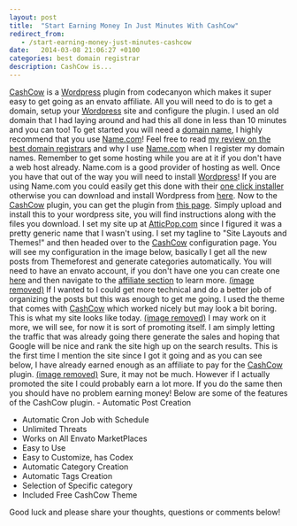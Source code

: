 ```yaml
---
layout: post
title:  "Start Earning Money In Just Minutes With CashCow"
redirect_from:
   - /start-earning-money-just-minutes-cashcow
date:   2014-03-08 21:06:27 +0100
categories: best domain registrar
description: CashCow is...
---
```


[CashCow](http://codecanyon.net/item/cashcow-affiliate-based-money-making-system/4723003?ref=Bigideaguy "CashCow") is a [Wordpress](http://wordpress.org/ "Wordpress") plugin from codecanyon which makes it super easy to get going as an envato affiliate. All you will need to do is to get a domain, setup your [Wordpress](http://wordpress.org/ "Wordpress") site and configure the plugin. I used an old domain that I had laying around and had this all done in less than 10 minutes and you can too! To get started you will need a [domain name](http://ref.name.com/SHqL "Domain names at Name.com"), I highly recommend that you use [Name.com](http://ref.name.com/SHqL "Name.com")! Feel free to read [my review on the best domain registrars](http://markustenghamn.com/worst-domain-registrars-review-2013 "Best And Worst Domain Registrars – My Review 2013") and why I use [Name.com](http://ref.name.com/SHqL "Name.com") when I register my domain names. Remember to get some hosting while you are at it if you don't have a web host already. Name.com is a good provider of hosting as well. Once you have that out of the way you will need to install [Wordpress](http://wordpress.org/ "Wordpress")! If you are using Name.com you could easily get this done with their [one click installer](http://support.name.com/entries/21479798-How-do-I-install-WordPress-on-a-domain-in-my-hosting-account- "Install Wordpress Name.com") otherwise you can download and install Wordpress from [here](http://wordpress.org/ "Wordpress"). Now to the [CashCow](http://codecanyon.net/item/cashcow-affiliate-based-money-making-system/4723003?ref=Bigideaguy "CashCow") plugin, you can get the plugin from [this page](http://codecanyon.net/item/cashcow-affiliate-based-money-making-system/4723003?ref=Bigideaguy "CashCow"). Simply upload and install this to your wordpress site, you will find instructions along with the files you download. I set my site up at [AtticPop.com](http://atticpop.com/ "AtticPop") since I figured it was a pretty generic name that I wasn't using. I set my tagline to "Site Layouts and Themes!" and then headed over to the [CashCow](http://codecanyon.net/item/cashcow-affiliate-based-money-making-system/4723003?ref=Bigideaguy "CashCow") configuration page. You will see my configuration in the image below, basically I get all the new posts from Themeforest and generate categories automatically. You will need to have an envato account, if you don't have one you can create one [here](https://account.envato.com/sign_up?to=codecanyon&ref=Bigideaguy "Sign Up - Envato") and then navigate to the [affiliate section](http://codecanyon.net/make_money/affiliate_program?ref=Bigideaguy "Envato Affiliates") to learn more. [(image removed)](http://markustenghamn.com/wp-content/uploads/2014/03/cashcow-1.png) If I wanted to I could get more technical and do a better job of organizing the posts but this was enough to get me going. I used the theme that comes with [CashCow](http://codecanyon.net/item/cashcow-affiliate-based-money-making-system/4723003?ref=Bigideaguy "CashCow") which worked nicely but may look a bit boring. This is what my site looks like today. [(image removed)](http://markustenghamn.com/wp-content/uploads/2014/03/cashcow-3.png) I may work on it more, we will see, for now it is sort of promoting itself. I am simply letting the traffic that was already going there generate the sales and hoping that Google will be nice and rank the site high up on the search results. This is the first time I mention the site since I got it going and as you can see below, I have already earned enough as an affiliate to pay for the [CashCow](http://codecanyon.net/item/cashcow-affiliate-based-money-making-system/4723003?ref=Bigideaguy "CashCow") plugin. [(image removed)](http://markustenghamn.com/wp-content/uploads/2014/03/cashcow-2.png) Sure, it may not be much. However if I actually promoted the site I could probably earn a lot more. If you do the same then you should have no problem earning money! Below are some of the features of the CashCow plugin. - Automatic Post Creation
- Automatic Cron Job with Schedule
- Unlimited Threats
- Works on All Envato MarketPlaces
- Easy to Use
- Easy to Customize, has Codex
- Automatic Category Creation
- Automatic Tags Creation
- Selection of Specific category
- Included Free CashCow Theme
 
 Good luck and please share your thoughts, questions or comments below!